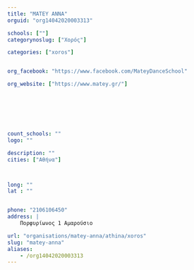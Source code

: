 ```yaml
---
title: "ΜΑΤΕΥ ΑΝΝΑ"
orguid: "org14042020003313"

schools: [""]
categorynoslug: ["Χορός"]

categories: ["xoros"]


org_facebook: "https://www.facebook.com/MateyDanceSchool"

org_website: ["https://www.matey.gr/"]







count_schools: ""
logo: ""

description: ""
cities: ["Αθήνα"]



long: ""
lat : ""


phone: "2106106450"
address: |
    Πορφυρίωνος 1 Αμαρούσιο

url: "organisations/matey-anna/athina/xoros"
slug: "matey-anna"
aliases:
    - /org14042020003313
---
```



